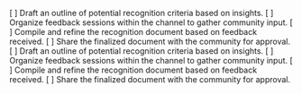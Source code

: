 [ ] Draft an outline of potential recognition criteria based on insights.
[ ] Organize feedback sessions within the channel to gather community input.
[ ] Compile and refine the recognition document based on feedback received.
[ ] Share the finalized document with the community for approval.
[ ] Draft an outline of potential recognition criteria based on insights.
[ ] Organize feedback sessions within the channel to gather community input.
[ ] Compile and refine the recognition document based on feedback received.
[ ] Share the finalized document with the community for approval.